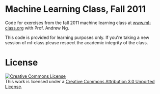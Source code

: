 Machine Learning Class, Fall 2011
=================================

Code for exercises from the fall 2011 machine learning class at www.ml-class.org with Prof. Andrew Ng.

This code is provided for learning purposes only.  If you're taking a new session of ml-class please
respect the academic integrity of the class.

License
=======

<a rel="license" href="http://creativecommons.org/licenses/by/3.0/"><img alt="Creative Commons License" style="border-width:0" src="http://i.creativecommons.org/l/by/3.0/88x31.png" /></a><br />This work is licensed under a <a rel="license" href="http://creativecommons.org/licenses/by/3.0/">Creative Commons Attribution 3.0 Unported License</a>.